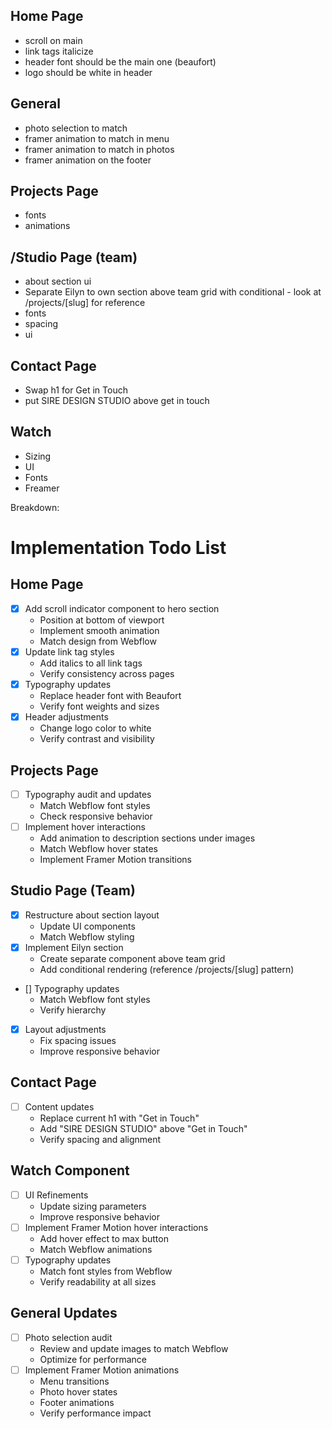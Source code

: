## Home Page

- scroll on main
- link tags italicize
- header font should be the main one (beaufort)
- logo should be white in header

## General

- photo selection to match
- framer animation to match in menu
- framer animation to match in photos
- framer animation on the footer

## Projects Page

- fonts
- animations

## /Studio Page (team)

- about section ui
- Separate Eilyn to own section above team grid with conditional - look at /projects/[slug] for reference
- fonts
- spacing
- ui

## Contact Page

- Swap h1 for Get in Touch
- put SIRE DESIGN STUDIO above get in touch

## Watch

- Sizing
- UI
- Fonts
- Freamer

Breakdown:

# Implementation Todo List

## Home Page

- [x] Add scroll indicator component to hero section
  - Position at bottom of viewport
  - Implement smooth animation
  - Match design from Webflow
- [x] Update link tag styles
  - Add italics to all link tags
  - Verify consistency across pages
- [x] Typography updates
  - Replace header font with Beaufort
  - Verify font weights and sizes
- [x] Header adjustments
  - Change logo color to white
  - Verify contrast and visibility

## Projects Page

- [ ] Typography audit and updates
  - Match Webflow font styles
  - Check responsive behavior
- [ ] Implement hover interactions
  - Add animation to description sections under images
  - Match Webflow hover states
  - Implement Framer Motion transitions

## Studio Page (Team)

- [x] Restructure about section layout
  - Update UI components
  - Match Webflow styling
- [x] Implement Eilyn section
  - Create separate component above team grid
  - Add conditional rendering (reference /projects/[slug] pattern)
- [] Typography updates
  - Match Webflow font styles
  - Verify hierarchy
- [x] Layout adjustments
  - Fix spacing issues
  - Improve responsive behavior

## Contact Page

- [ ] Content updates
  - Replace current h1 with "Get in Touch"
  - Add "SIRE DESIGN STUDIO" above "Get in Touch"
  - Verify spacing and alignment

## Watch Component

- [ ] UI Refinements
  - Update sizing parameters
  - Improve responsive behavior
- [ ] Implement Framer Motion hover interactions
  - Add hover effect to max button
  - Match Webflow animations
- [ ] Typography updates
  - Match font styles from Webflow
  - Verify readability at all sizes

## General Updates

- [ ] Photo selection audit
  - Review and update images to match Webflow
  - Optimize for performance
- [ ] Implement Framer Motion animations
  - Menu transitions
  - Photo hover states
  - Footer animations
  - Verify performance impact
